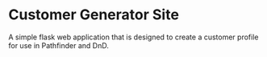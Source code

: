 # Customer Generator Site
A simple flask web application that is designed to create a customer profile for use in Pathfinder and DnD.



